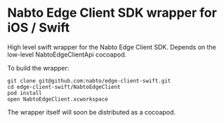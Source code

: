 # Nabto Edge Client SDK wrapper for iOS / Swift

High level swift wrapper for the Nabto Edge Client SDK. Depends on the low-level NabtoEdgeClientApi cocoapod.

To build the wrapper:

```
git clone git@github.com:nabto/edge-client-swift.git
cd edge-client-swift/NabtoEdgeClient
pod install
open NabtoEdgeClient.xcworkspace
```

The wrapper itself will soon be distributed as a cocoapod.
